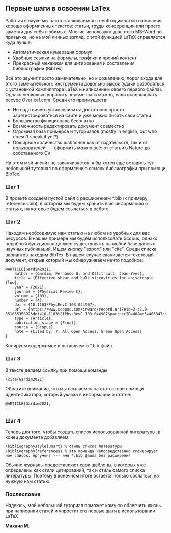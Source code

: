 ## Первые шаги в освоении LaTex

Работая в науке мы часто сталкиваемся с необходимостью написания хорошо оформленных текстов: статьи, труды конференции или просто заметки для себя любимых. Многие используют для этого MS-Word по привычке, но на мой личных взгляд, с этой функцией LaTeX справляется куда лучше:
- Автоматическая нумерация формул
- Удобные ссылки на формулы, графики и прочий контент
- Прекрасный механизм для цитирования и составления библиографии (BibTex)

Всё это звучит просто замечательно, но к сожалению, порог входа для этого замечательного инструмента довольно высок (удачи разобраться с установкой компилятора LaTeX и написанием своего первого файла). Однако несколько упросить первые шаги можно, если использовать ресурс Overleaf.com. Среди его преимуществ:
- Не надо ничего устанавливать: достаточно просто зарегистрироваться на сайте и уже можно писать свои статьи
- Большиство функционала бесплатно
- Возможность редактировать документ совместно
- Огромная база примеров и туториалов (mostly in english, but who doesn't speak it yet?) 
- Обширное количество шаблонов как от издательств, так и от пользователей --- оформить можно всё: от статьи в Nature до собственного CV

На этом мой инсайт не заканчивается, я бы хотел еще оставить тут небольшой туториал по оформлению ссылок библиографии при помощи BibTex.

### Шаг 1
В проекте создаём пустой файл с расширением *.bib (к примеру, references.bib), в котором мы будем хранить всю информацию о статьях, на которые будем ссылаться в работе. 

### Шаг 2
Находим необходимую нам статью на любом из удобных для вас ресурсов. В нашем примере мы будем использовать Scopus, однако подобный функционал должен существовать на любой базе данных научных публикаций. Ищем кнопку "export" или "cite". Среди списка вариантов находим BibTex. В нашем случае скачивается текстовый документ, открыв который мы обнаруживаем нечто подобное:
```
@ARTICLE{Gardim2021,
	author = {Gardim, Fernando G. and Ollitrault, Jean-Yves},
	title = {Effective shear and bulk viscosities for anisotropic flow},
	year = {2021},
	journal = {Physical Review C},
	volume = {103},
	number = {4},
	doi = {10.1103/PhysRevC.103.044907},
	url = {https://www.scopus.com/inward/record.uri?eid=2-s2.0-85105535892&doi=10.1103%2fPhysRevC.103.044907&partnerID=40&md5=406347ce81e2ea9938f499de2ec9888b},
	type = {Article},
	publication_stage = {Final},
	source = {Scopus},
	note = {Cited by: 7; All Open Access, Green Open Access}
}
```
Копируем содержимое и вставляем в *.bib-файл.

### Шаг 3
В тексте делаем ссылку при помощи команды 
```
\cite{Gardim2021}
```
Обратите внимание, что мы ссылаемся на статью при помощи идентификатора, который указан в информации о статье:
```
@ARTICLE{Gardim2021,
...
```

### Шаг 4
Теперь для того, чтобы создать список использованной литературы, в конец документа добавляем:
```
\bibliographystyle{unsrt} % стиль списка литературы 
\bibliography{references} % эта команда непосредственно сгенерирует нам список. Аргумент --- имя *.bib файла без расширения
```
Обычно журналы предоставляют свои шаблоны, в которых уже определены как стили цитирований, так и стиль самого списка литературы. Поэтому в конечном итоге остаётся только сослаться на нужную нам статью. 

### Послесловие
Надеюсь, мой небольшой туториал поможет кому-то облегчить жизнь при написании статей и упростит его первые шаги в использовании LaTeX


__Михаил М.__